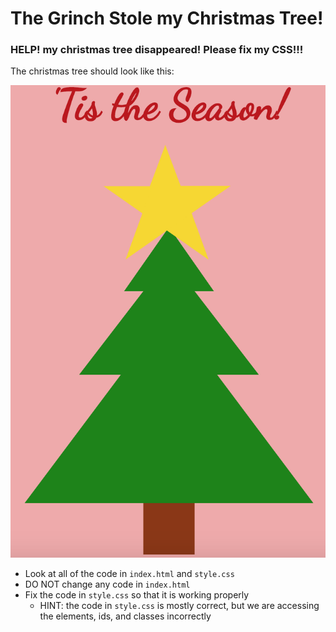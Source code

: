 # The Grinch Stole my Christmas Tree!

### HELP! my christmas tree disappeared! Please fix my CSS!!!

The christmas tree should look like this:

![snowman](/images/christmas-tree.png)

* Look at all of the code in `index.html` and `style.css`
* DO NOT change any code in `index.html`
* Fix the code in `style.css` so that it is working properly
  * HINT: the code in `style.css` is mostly correct, but we are accessing the elements, ids, and classes incorrectly